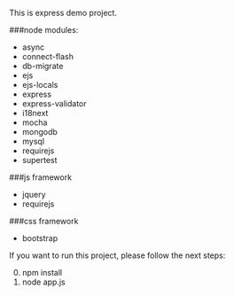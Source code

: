 This is express demo project.

###node modules:

* async
* connect-flash
* db-migrate
* ejs
* ejs-locals
* express
* express-validator
* i18next
* mocha
* mongodb
* mysql
* requirejs
* supertest

###js framework

* jquery
* requirejs

###css framework

* bootstrap

If you want to run this project, please follow the next steps:

0. npm install
0. node app.js 
